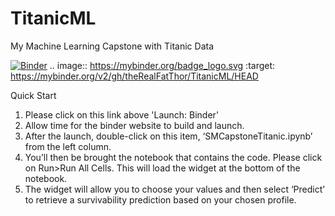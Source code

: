 # TitanicML
My Machine Learning Capstone with Titanic Data



[![Binder](https://mybinder.org/badge_logo.svg)](https://mybinder.org/v2/gh/theRealFatThor/TitanicML/HEAD)
.. image:: https://mybinder.org/badge_logo.svg
 :target: https://mybinder.org/v2/gh/theRealFatThor/TitanicML/HEAD

Quick Start

1.	Please click on this link above 'Launch: Binder'
2.	Allow time for the binder website to build and launch. 
3.	After the launch, double-click on this item, ‘SMCapstoneTitanic.ipynb’ from the left column.  
4.	You’ll then be brought the notebook that contains the code. Please click on Run>Run All Cells. This will load the widget at the bottom of the notebook.  
5.	The widget will allow you to choose your values and then select ‘Predict’ to retrieve a survivability prediction based on your chosen profile. 
